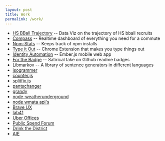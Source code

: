 ```yaml
---
layout: post
title: Work
permalink: /work/
---
```


* [HS BBall Trajectory](/hs-bball-trajectory/) -- Data Viz on the trajectory of HS bball recruits
* [Compass](/compass/) -- Realtime dashboard of everything you need for a commute
* [Npm-Stats](https://github.com/jaxgeller/npm-stats) -- Keeps track of npm installs
* [Type it Out](https://chrome.google.com/webstore/detail/type-it-out/cakjfpgihbciegpnmholbaafghdbngjp) -- Chrome Extension that makes you type things out
* [Identity Automation](/identity-automation/) -- Ember.js mobile web app
* [For the Badge](/for-the-badge/) -- Satirical take on Github readme badges
* [Libmarkov](/libmarkov/) -- A library of sentence generators in different languages
* [isogrammer](https://isogrammer.com/)
* [counter.js](https://jaxgeller.com/projects/counter.js/)
* [splitfix.js](https://jaxgeller.com/projects/splitfix.js/)
* [pantschanger](https://pantschanger.com/)
* [grandy](https://grandy.io/)
* [node-weatherunderground](https://github.com/jaxgeller/node-weatherunderground/)
* [node wmata api's](https://github.com/jaxgeller/node-wmata-metro)
* [Brave UX](http://braveux.com/)
* [lab41](http://lab41.org/)
* [Uber Offices](http://uberoffices.com/)
* [Public Spend Forum](http://publicspendforum.net/)
* [Drink the District](http://drinkthedistrict.com/)
* [AIE](http://innovation.umd.edu)
